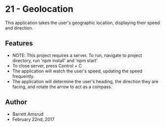 # 21 - Geolocation

This application takes the user's geographic location, displaying their speed and direction.

## Features

- NOTE: This project requires a server.  To run, navigate to project directory, run 'npm install' and 'npm start'
- To close server, press Control + C
- The application will watch the user's speed, updating the speed frequently.
- The application will determine the user's heading, the direction they are facing, and rotate the arrow to act as a compass.

## Author

- Barrett Amsrud
- February 22nd, 2017
